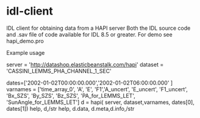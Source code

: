# idl-client
IDL client for obtaining data from a HAPI server
Both the IDL source code and .sav file of code available for IDL 8.5 or greater.
For demo see hapi_demo.pro

Example usage

server = 'http://datashop.elasticbeanstalk.com/hapi'
dataset = 'CASSINI_LEMMS_PHA_CHANNEL_1_SEC'

dates=['2002-01-02T00:00:00.000','2002-01-02T06:00:00.000'  ]
varnames = ['time_array_0', 'A', 'E', 'F1','A_uncert', 'E_uncert', 'F1_uncert', 'Bx_SZS', 'By_SZS', 'Bz_SZS', 'PA_for_LEMMS_LET', 'SunAngle_for_LEMMS_LET']
d = hapi( server, dataset,varnames, dates[0], dates[1])
help, d,/str
help, d.data, d.meta,d.info,/str
